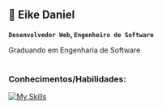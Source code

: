 ## 🚀  Eike Daniel 

**`Desenvolvedor Web`, `Engenheiro de Software`**

<p>Graduando em Engenharia de Software</p>

# 

### Conhecimentos/Habilidades:


[![My Skills](https://skillicons.dev/icons?i=html,css)](https://skillicons.dev)

<!--
**eikesteiner/eikesteiner** is a ✨ _special_ ✨ repository because its `README.md` (this file) appears on your GitHub profile.

Here are some ideas to get you started:

- 🔭 I’m currently working on ...
- 🌱 I’m currently learning ...
- 👯 I’m looking to collaborate on ...
- 🤔 I’m looking for help with ...
- 💬 Ask me about ...
- 📫 How to reach me: ...
- 😄 Pronouns: ...
- ⚡ Fun fact: ...
-->
